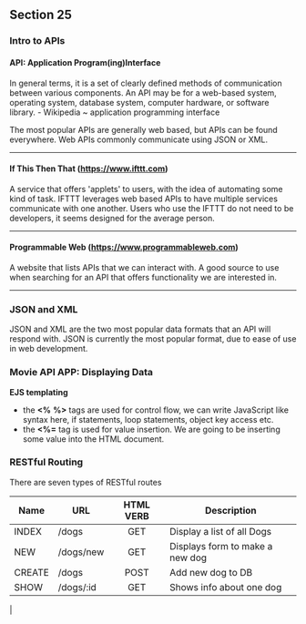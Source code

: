 ## Section 25
### Intro to APIs
#### API: Application Program(ing)Interface
In general terms, it is a set of clearly defined methods of communication between various components. An API may be for a web-based system, operating system, database system, computer hardware, or software library. - Wikipedia ~ application programming interface

The most popular APIs are generally web based, but APIs can be found everywhere. Web APIs commonly communicate using JSON or XML.

---
#### If This Then That (https://www.ifttt.com)
A service that offers 'applets' to users, with the idea of automating some kind of task. IFTTT leverages web based APIs to have multiple services communicate with one another. Users who use the IFTTT do not need to be developers, it seems designed for the average person.

---
#### Programmable Web (https://www.programmableweb.com)
A website that lists APIs that we can interact with. A good source to use when searching for an API that offers functionality we are interested in.

---

### JSON and XML
JSON and XML are the two most popular data formats that an API will respond with. JSON is currently the most popular format, due to ease of use in web development.

### Movie API APP: Displaying Data
__EJS templating__
  * the __<%__ __%>__ tags are used for control flow, we can write JavaScript like syntax here, if statements, loop statements, object key access etc.
  * the __<%=__ tag is used for value insertion. We are going to be inserting some value into the HTML document.

### RESTful Routing
There are seven types of RESTful routes

| Name    | URL   | HTML VERB  | Description |
| ------- | ----- | :--------: | ----------- |
| INDEX   | /dogs | GET        | Display a list of all Dogs |
| NEW     | /dogs/new | GET | Displays form to make a new dog |
| CREATE  | /dogs | POST | Add new dog to DB |
| SHOW    | /dogs/:id | GET | Shows info about one dog |
| 